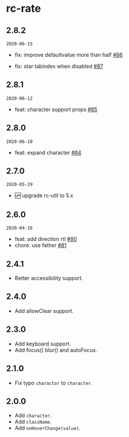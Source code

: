# rc-rate

## 2.8.2
`2020-06-15`

- fix: improve defaultvalue more than half [#86](https://github.com/react-component/rate/pull/86)

- fix: star tabindex when disabled [#87](https://github.com/react-component/rate/pull/87)

## 2.8.1 
`2020-06-12`

- feat: character support props [#85](https://github.com/react-component/rate/pull/85)

## 2.8.0 

`2020-06-10`
- feat: expand character [#84](https://github.com/react-component/rate/pull/84)

## 2.7.0

`2020-05-29`
- 🆙 upgrade rc-util to 5.x

## 2.6.0

`2020-04-16`
- feat: add direction rtl [#80](https://github.com/react-component/rate/pull/80)
- chore: use father [#81](https://github.com/react-component/rate/pull/81)

## 2.4.1

- Better accessibility support.

## 2.4.0

- Add allowClear support.

## 2.3.0

- Add keyboard support.
- Add focus() blur() and autoFocus.

## 2.1.0

- Fix typo `charactor` to `character`.

## 2.0.0

- Add `character`.
- Add `className`.
- Add `onHoverChange(value)`.
